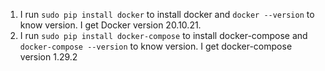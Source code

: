 1. I run `sudo pip install docker` to install docker and `docker --version` to know version. I get Docker version 20.10.21.
2. I run `sudo pip install docker-compose` to install docker-compose and `docker-compose --version` to know version. I get docker-compose version 1.29.2

